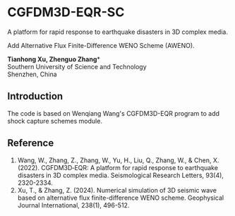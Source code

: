 # CGFDM3D-EQR-SC
A platform for rapid response to earthquake disasters in 3D complex media. 

Add Alternative Flux Finite-Difference WENO Scheme (AWENO).

**Tianhong Xu, Zhenguo Zhang*** \
Southern University of Science and Technology \
Shenzhen, China

## Introduction
The code is based on Wenqiang Wang's CGFDM3D-EQR program to add shock capture schemes module.

## Reference
1. Wang, W., Zhang, Z., Zhang, W., Yu, H., Liu, Q., Zhang, W., & Chen, X. (2022). CGFDM3D‐EQR: A platform for rapid response to earthquake disasters in 3D complex media. Seismological Research Letters, 93(4), 2320-2334. 
2. Xu, T., & Zhang, Z. (2024). Numerical simulation of 3D seismic wave based on alternative flux finite-difference WENO scheme. Geophysical Journal International, 238(1), 496-512. 
